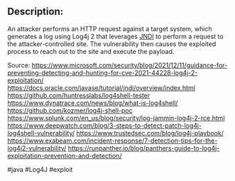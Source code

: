 ## Description: 
An attacker performs an HTTP request against a target system, which generates a log using Log4j 2 that leverages [JNDI](https://docs.oracle.com/javase/tutorial/jndi/overview/index.html) to perform a request to the attacker-controlled site. The vulnerability then causes the exploited process to reach out to the site and execute the payload.

Source:
https://www.microsoft.com/security/blog/2021/12/11/guidance-for-preventing-detecting-and-hunting-for-cve-2021-44228-log4j-2-exploitation/
https://docs.oracle.com/javase/tutorial/jndi/overview/index.html
https://github.com/huntresslabs/log4shell-tester
https://www.dynatrace.com/news/blog/what-is-log4shell/
https://github.com/kozmer/log4j-shell-poc
https://www.splunk.com/en_us/blog/security/log-jammin-log4j-2-rce.html
https://www.deepwatch.com/blog/3-steps-to-detect-patch-log4j-log4shell-vulnerability/
https://www.trustedsec.com/blog/log4j-playbook/
https://www.exabeam.com/incident-response/7-detection-tips-for-the-log4j2-vulnerability/
https://runpanther.io/blog/panthers-guide-to-log4j-exploitation-prevention-and-detection/

#java #Log4J #exploit